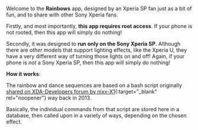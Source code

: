 Welcome to the **Rainbows** app, designed by an Xperia SP fan just as a bit of fun, and to share with other Sony Xperia fans.

Firstly, and most importantly, **this app requires root access**. If your phone is not rooted, then this app will simply do nothing!

Secondly, it was designed to **run only on the Sony Xperia SP**. Although there are *other* models that support lighting effects, like the Xperia U, they have a very different way of turning those lights on and off! Again, if your phone is *not* a Sony Xperia SP, then this app will simply do nothing!

**How it works**:

The rainbow and dance sequences are based on a bash script originally [shared on XDA-Developers forum by nixx-X1](https://tinyurl.com/XDA-Developers){:target="_blank" rel="noopener"} way back in 2013.

Basically, the individual commands from that script are stored here in a database, then called upon in a variety of ways, depending on the chosen effect.